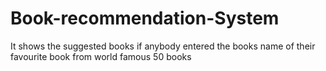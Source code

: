 # Book-recommendation-System
It shows the suggested books if anybody entered the books name of their favourite book from world famous 50 books
